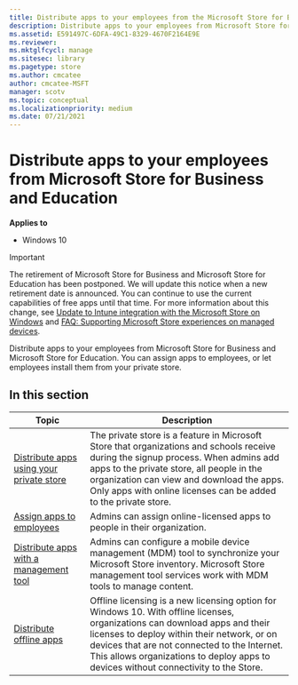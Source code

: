 ```yaml
---
title: Distribute apps to your employees from the Microsoft Store for Business and Education (Windows 10)
description: Distribute apps to your employees from Microsoft Store for Business or Microsoft Store for Education. You can assign apps to employees,or let employees install them from your private store.
ms.assetid: E591497C-6DFA-49C1-8329-4670F2164E9E
ms.reviewer: 
ms.mktglfcycl: manage
ms.sitesec: library
ms.pagetype: store
ms.author: cmcatee
author: cmcatee-MSFT
manager: scotv
ms.topic: conceptual
ms.localizationpriority: medium
ms.date: 07/21/2021
---
```


# Distribute apps to your employees from Microsoft Store for Business and Education


**Applies to**

-   Windows 10

> [!IMPORTANT]
> The retirement of Microsoft Store for Business and Microsoft Store for Education has been postponed. We will update this notice when a new retirement date is announced. You can continue to use the current capabilities of free apps until that time. For more information about this change, see [Update to Intune integration with the Microsoft Store on Windows](https://techcommunity.microsoft.com/t5/windows-it-pro-blog/update-to-endpoint-manager-integration-with-the-microsoft-store/ba-p/3585077) and [FAQ: Supporting Microsoft Store experiences on managed devices](https://techcommunity.microsoft.com/t5/windows-management/faq-supporting-microsoft-store-experiences-on-managed-devices/m-p/3585286).

Distribute apps to your employees from Microsoft Store for Business and Microsoft Store for Education. You can assign apps to employees, or let employees install them from your private store.

## In this section

| Topic | Description |
| ----- | ----------- |
| [Distribute apps using your private store](distribute-apps-from-your-private-store.md) | The private store is a feature in Microsoft Store that organizations and schools receive during the signup process. When admins add apps to the private store, all people in the organization can view and download the apps. Only apps with online licenses can be added to the private store. |
| [Assign apps to employees](assign-apps-to-employees.md) | Admins can assign online-licensed apps to people in their organization. |
| [Distribute apps with a management tool](distribute-apps-with-management-tool.md) |  Admins can configure a mobile device management (MDM) tool to synchronize your Microsoft Store inventory. Microsoft Store management tool services work with MDM tools to manage content. | 
| [Distribute offline apps](distribute-offline-apps.md) | Offline licensing is a new licensing option for Windows 10. With offline licenses, organizations can download apps and their licenses to deploy within their network, or on devices that are not connected to the Internet. This allows organizations to deploy apps to devices without connectivity to the Store. |

